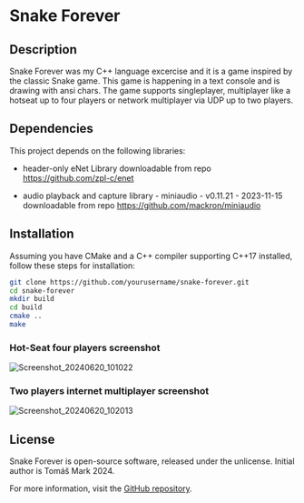 # Snake Forever

## Description

Snake Forever was my C++ language excercise and it is a game inspired by the classic Snake game. This game is happening in a text console and is drawing with ansi chars. The game supports singleplayer, multiplayer like a hotseat up to four players or network multiplayer via UDP up to two players.

## Dependencies

This project depends on the following libraries:

- header-only eNet Library
  downloadable from repo https://github.com/zpl-c/enet

- audio playback and capture library - miniaudio - v0.11.21 - 2023-11-15
  downloadable from repo https://github.com/mackron/miniaudio

## Installation

Assuming you have CMake and a C++ compiler supporting C++17 installed, follow these steps for installation:

```bash
git clone https://github.com/yourusername/snake-forever.git
cd snake-forever
mkdir build
cd build
cmake ..
make
```

### Hot-Seat four players screenshot

![Screenshot_20240620_101022](https://github.com/tomasmark79/snake-forever/assets/44719504/035afc46-08f0-4b6e-8d87-91f33fd622b5)

### Two players internet multiplayer screenshot

![Screenshot_20240620_102013](https://github.com/tomasmark79/snake-forever/assets/44719504/14824aec-fdcf-4b5f-a1a6-53f747d8d1d4)


## License
Snake Forever is open-source software, released under the unlicense. Initial author is Tomáš Mark 2024.

For more information, visit the [GitHub repository](https://github.com/tomasmark79/snake-forever).

